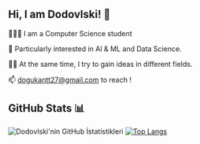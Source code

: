 ## Hi, I am Dodovlski! 👋

👨🏽‍💻 I am a Computer Science student

🤖 Particularly interested in AI & ML and Data Science.

✍🏾 At the same time, I try to gain ideas in different fields.

📫 dogukantt27@gmail.com to reach !

## GitHub Stats 📊

![Dodovlski'nin GitHub İstatistikleri](https://github-readme-stats.vercel.app/api?username=Dodovlski&show_icons=true&count_private=true&hide=contribs,prs&theme=radical)
[![Top Langs](https://github-readme-stats.vercel.app/api/top-langs/?username=Dodovlski&layout=compact&theme=radical)](https://github.com/Dodovlski)


